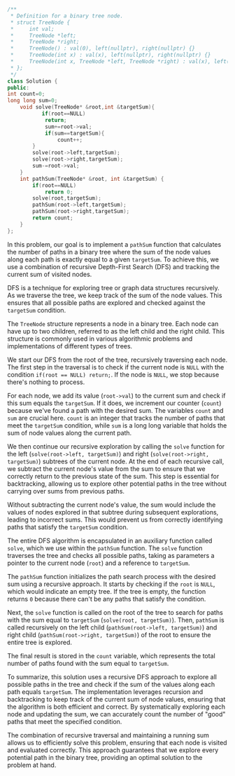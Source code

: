 ```cpp
/**
 * Definition for a binary tree node.
 * struct TreeNode {
 *     int val;
 *     TreeNode *left;
 *     TreeNode *right;
 *     TreeNode() : val(0), left(nullptr), right(nullptr) {}
 *     TreeNode(int x) : val(x), left(nullptr), right(nullptr) {}
 *     TreeNode(int x, TreeNode *left, TreeNode *right) : val(x), left(left), right(right) {}
 * };
 */
class Solution {
public:
int count=0;
long long sum=0;
    void solve(TreeNode* &root,int &targetSum){
           if(root==NULL)
            return;
            sum+=root->val;
            if(sum==targetSum){
                count++;
        }
        solve(root->left,targetSum);
        solve(root->right,targetSum);
        sum-=root->val;
    }
    int pathSum(TreeNode* &root, int &targetSum) {
        if(root==NULL)
            return 0;
        solve(root,targetSum);
        pathSum(root->left,targetSum);
        pathSum(root->right,targetSum);
        return count;
    }
};
```
In this problem, our goal is to implement a `pathSum` function that calculates the number of paths in a binary tree where the sum of the node values along each path is exactly equal to a given `targetSum`. To achieve this, we use a combination of recursive Depth-First Search (DFS) and tracking the current sum of visited nodes.

DFS is a technique for exploring tree or graph data structures recursively. As we traverse the tree, we keep track of the sum of the node values. This ensures that all possible paths are explored and checked against the `targetSum` condition.

The `TreeNode` structure represents a node in a binary tree. Each node can have up to two children, referred to as the left child and the right child. This structure is commonly used in various algorithmic problems and implementations of different types of trees.

We start our DFS from the root of the tree, recursively traversing each node. The first step in the traversal is to check if the current node is `NULL` with the condition `if(root == NULL) return;`. If the node is `NULL`, we stop because there's nothing to process.

For each node, we add its value (`root->val`) to the current sum and check if this sum equals the `targetSum`. If it does, we increment our counter (`count`) because we've found a path with the desired sum. The variables `count` and `sum` are crucial here. `count` is an integer that tracks the number of paths that meet the `targetSum` condition, while `sum` is a long long variable that holds the sum of node values along the current path.

We then continue our recursive exploration by calling the `solve` function for the left (`solve(root->left, targetSum)`) and right (`solve(root->right, targetSum)`) subtrees of the current node. At the end of each recursive call, we subtract the current node's value from the sum to ensure that we correctly return to the previous state of the sum. This step is essential for backtracking, allowing us to explore other potential paths in the tree without carrying over sums from previous paths.

Without subtracting the current node's value, the sum would include the values of nodes explored in that subtree during subsequent explorations, leading to incorrect sums. This would prevent us from correctly identifying paths that satisfy the `targetSum` condition.

The entire DFS algorithm is encapsulated in an auxiliary function called `solve`, which we use within the `pathSum` function. The `solve` function traverses the tree and checks all possible paths, taking as parameters a pointer to the current node (`root`) and a reference to `targetSum`.

The `pathSum` function initializes the path search process with the desired sum using a recursive approach. It starts by checking if the `root` is `NULL`, which would indicate an empty tree. If the tree is empty, the function returns `0` because there can't be any paths that satisfy the condition.

Next, the `solve` function is called on the root of the tree to search for paths with the sum equal to `targetSum` (`solve(root, targetSum)`). Then, `pathSum` is called recursively on the left child (`pathSum(root->left, targetSum)`) and right child (`pathSum(root->right, targetSum)`) of the root to ensure the entire tree is explored.

The final result is stored in the `count` variable, which represents the total number of paths found with the sum equal to `targetSum`.

To summarize, this solution uses a recursive DFS approach to explore all possible paths in the tree and check if the sum of the values along each path equals `targetSum`. The implementation leverages recursion and backtracking to keep track of the current sum of node values, ensuring that the algorithm is both efficient and correct. By systematically exploring each node and updating the sum, we can accurately count the number of "good" paths that meet the specified condition.

The combination of recursive traversal and maintaining a running sum allows us to efficiently solve this problem, ensuring that each node is visited and evaluated correctly. This approach guarantees that we explore every potential path in the binary tree, providing an optimal solution to the problem at hand.
